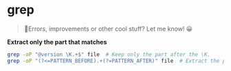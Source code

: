 # grep

> 👋Errors, improvements or other cool stuff? Let me know! 😀


**Extract only the part that matches**
```bash
grep -oP "@version \K.+$" file  # Keep only the part after the \K.
grep -oP "(?<=PATTERN_BEFORE).+(?=PATTERN_AFTER)" file  # Extract the part in between.
```
